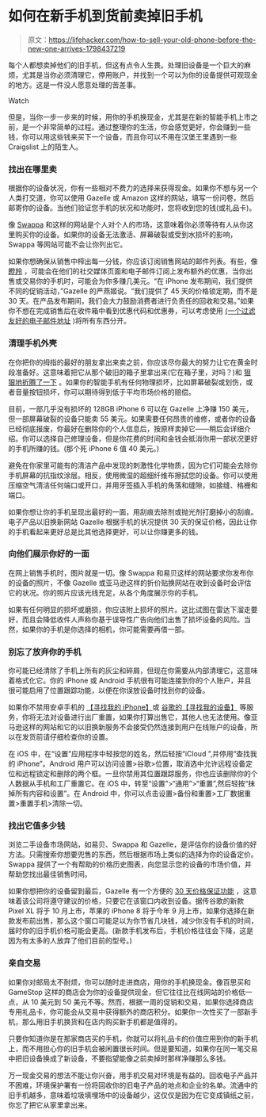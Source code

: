# 如何在新手机到货前卖掉旧手机

> 原文：<https://lifehacker.com/how-to-sell-your-old-phone-before-the-new-one-arrives-1798437219>

每个人都想卖掉他们的旧手机，但这有点令人生畏。处理旧设备是一个巨大的麻烦，尤其是当你必须清理它，停用账户，并找到一个可以为你的设备提供可观现金的地方。这是一件没人愿意处理的苦差事。

Watch

但是，当你一步一步来的时候，用你的手机换现金，尤其是在新的智能手机上市之前，是一个非常简单的过程。通过整理你的生活，你会感觉更好，你会赚到一些钱，你可以用这些钱来买下一个设备，而且你可以不用在汉堡王里遇到一些 Craigslist 上的陌生人。

### **找出在哪里卖**

根据你的设备状况，你有一些相对不费力的选择来获得现金。如果你不想与另一个人类打交道，你可以使用 Gazelle 或 Amazon 这样的网站，填写一份问卷，然后邮寄你的设备。当他们验证您手机的状况和功能时，您将收到您的钱(或礼品卡)。

像 [Swappa](http://swappa.com) 和这样的网站是个人对个人的市场，这意味着你必须等待有人从你这里购买你的设备。如果你的设备无法激活、屏幕破裂或受到水损坏的影响，Swappa 等网站可能不会让你列出它。

如果你想确保从销售中榨出每一分钱，你应该订阅销售网站的邮件列表。有些，像 [瞪羚](https://www.gazelle.com/) ，可能会在他们的社交媒体页面和电子邮件订阅上发布额外的优惠，当你出售或交易你的手机时，可能会为你多赚几美元。“在 iPhone 发布期间，我们提供不同的促销活动，”Gazelle 的严燕姬说。“我们提供了 45 天的价格锁定期，而不是 30 天。在产品发布期间，我们会大力鼓励消费者进行负责任的回收和交易。”如果你不想在完成销售后在收件箱中看到优惠代码和优惠券，可以考虑使用 [(一个过滤友好的电子邮件地址](http://lifehacker.com/instant-disposable-gmail-addresses-144397) )将所有东西分开。

### **清理手机外壳**

在你把你的拇指的最好的朋友拿出来卖之前，你应该尽你最大的努力让它在黄金时段准备好。这意味着把它从那个破旧的箱子里拿出来(它在箱子里，对吗？)和 [狠狠地折腾了一下](https://lifehacker.com/how-to-properly-clean-all-your-gadgets-without-ruining-5875667) 。如果你的智能手机有任何物理损坏，比如屏幕破裂或划伤，或者音量按钮损坏，你可以期待得到低于平均市场价格的赔偿。

目前，一部几乎没有损坏的 128GB iPhone 6 可以在 Gazelle 上净赚 150 美元，但一部屏幕破裂的设备只能卖 55 美元。如果需要任何昂贵的维修，或者你的设备已经彻底报废，你最好在删除你的个人信息后，按原样卖掉它——稍后会详细介绍。你可以选择自己修理设备，但是你花费的时间和金钱会抵消你用一部状况更好的手机所赚的钱。(那个死 iPhone 6 值 40 美元。)

避免在你家里可能有的清洁产品中发现的刺激性化学物质，因为它们可能会去除你手机屏幕的抗指纹涂层。相反，使用微湿的超细纤维布擦拭您的设备。你可以使用压缩空气清洁任何端口或开口，并用牙签插入手机的角落和缝隙，如接缝、格栅和端口。

如果你想让你的手机呈现出最好的一面，用刮痕去除剂或抛光剂打磨掉小的刮痕。电子产品以旧换新网站 Gazelle 根据手机的状况提供 30 天的保证价格，因此让你的手机看起来更好总是比其他选择更好，可以让你赚更多的钱。

### 向他们展示你好的一面

在网上销售手机时，图片就是一切。像 Swappa 和易贝这样的网站要求你发布你的设备的照片，不像 Gazelle 或亚马逊这样的折价贴换网站在收到设备时会评估它的状况。你的照片应该光线充足，从各个角度展示你的手机。

如果有任何明显的损坏或磨损，你应该附上损坏的照片。这比试图在雷达下溜走要好，而且会降低收件人声称你基于误导性广告向他们出售了损坏设备的风险。当然，如果你的手机是你选择的相机，你可能需要再借一部。

### **别忘了放弃你的手机**

你可能已经清除了手机上所有的灰尘和碎屑，但现在你需要从内部清理它，这意味着格式化它。你的 iPhone 或 Android 手机很有可能连接到你的个人账户，并且很可能启用了位置跟踪功能，以便在你误放设备时找到你的设备。

如果你不禁用安卓手机的 [【寻找我的 iPhone】](https://support.apple.com/explore/find-my-iphone-ipad-mac-watch)或 [谷歌的【寻找我的设备】](https://www.google.com/android/find?hl=en_US) 等服务，你将无法对设备进行出厂重置，如果你打算出售它，其他人也无法使用。像亚马逊这样的网站和它的以旧换新服务不会接受仍然连接到用户在线账户的设备，所以在发货前请仔细检查你的设置。

在 iOS 中，在“设置”应用程序中轻按您的姓名，然后轻按“iCloud ”,并停用“查找我的 iPhone”。Android 用户可以访问设置>谷歌>位置，取消选中允许远程设备定位和远程锁定和删除的两个框。一旦你禁用其位置跟踪服务，你也应该删除你的个人数据从手机和工厂重置它。在 iOS 中，转至“设置”>“通用”>“重置”,然后轻按“抹掉所有内容和设置”。在 Android 中，你可以点击设置>备份和重置>工厂数据重置>重置手机>清除一切。

### **找出它值多少钱**

浏览二手设备市场网站，如易贝、Swappa 和 Gazelle，是评估你的设备价值的好方法。只需搜索你想要兜售的东西，然后根据市场上类似的选择为你的设备定价。Swappa 提供了一个有帮助的价格历史图表，向您显示您的设备的市场价值，并帮助您找出最佳销售时间。

如果你想把你的设备留到最后，Gazelle 有一个方便的 [30 天价格保证功能](https://www.gazelle.com/help/faq/sell/question_5) ，这意味着该公司将遵守建议的价格，只要它在该窗口内收到设备。据传谷歌的新款 Pixel XL 将于 10 月上市，苹果的 iPhone 8 将于今年 9 月上市，如果你选择在新款发布前出售，那么这个窗口可能足以为你节省几块钱，减少你没有手机的时间，届时你的旧手机价格可能会更高。(新款手机发布后，手机价格往往会下降，这是因为有太多的人放弃了他们目前的型号。)

### **亲自交易**

如果你对邮局太不耐烦，你可以随时走进商店，用你的手机换现金。像百思买和 GameStop 这样的商店会为你的设备提供现金，但它往往比在线网站的价格低一点，从 10 美元到 50 美元不等。然而，根据一周的促销和交易，如果你选择商店专用礼品卡，你可能会从交易中获得额外的商店积分。如果你一次性买了一部新手机，那么用旧手机换货和在店内购买新手机都是值得的。

只要你知道你是在那家商店买的手机，你就可以将礼品卡的价值应用到你的新手机上，而不用担心你的旧手机会被闲置很长时间。但是要知道，如果你在同一笔交易中把旧设备换成了新设备，不要指望能像之前卖掉时那样净赚那么多钱。

万一现金交易的想法不能让你兴奋，用手机交易对环境是有益的。回收电子产品并不困难，环境保护署有一份将回收你的旧电子产品的地点和企业的名单。流通中的旧手机越多，意味着垃圾填埋场中的设备越少，这仅仅是因为在它变成镇纸之前，你忘了把它从家里拿出来。